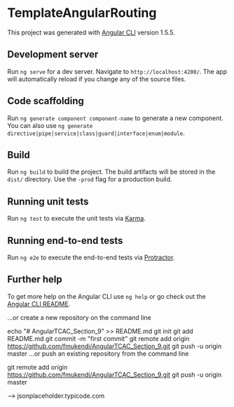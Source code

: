 # TemplateAngularRouting

This project was generated with [Angular CLI](https://github.com/angular/angular-cli) version 1.5.5.

## Development server

Run `ng serve` for a dev server. Navigate to `http://localhost:4200/`. The app will automatically reload if you change any of the source files.

## Code scaffolding

Run `ng generate component component-name` to generate a new component. You can also use `ng generate directive|pipe|service|class|guard|interface|enum|module`.

## Build

Run `ng build` to build the project. The build artifacts will be stored in the `dist/` directory. Use the `-prod` flag for a production build.

## Running unit tests

Run `ng test` to execute the unit tests via [Karma](https://karma-runner.github.io).

## Running end-to-end tests

Run `ng e2e` to execute the end-to-end tests via [Protractor](http://www.protractortest.org/).

## Further help

To get more help on the Angular CLI use `ng help` or go check out the [Angular CLI README](https://github.com/angular/angular-cli/blob/master/README.md).


…or create a new repository on the command line

echo "# AngularTCAC_Section_9" >> README.md
git init
git add README.md
git commit -m "first commit"
git remote add origin https://github.com/fmukendi/AngularTCAC_Section_9.git
git push -u origin master
…or push an existing repository from the command line

git remote add origin https://github.com/fmukendi/AngularTCAC_Section_9.git
git push -u origin master


--> jsonplaceholder.typicode.com